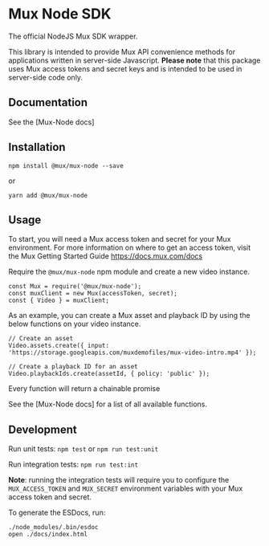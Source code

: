# Mux Node SDK

The official NodeJS Mux SDK wrapper.

This library is intended to provide Mux API convenience methods for applications written in server-side Javascript.
__Please note__ that this package uses Mux access tokens and secret keys and is intended to be used in server-side code only.

## Documentation

See the [Mux-Node docs]

## Installation
```
npm install @mux/mux-node --save
```
or
```
yarn add @mux/mux-node
```

## Usage
To start, you will need a Mux access token and secret for your Mux environment. For more information on where to get
an access token, visit the Mux Getting Started Guide https://docs.mux.com/docs

Require the `@mux/mux-node` npm module and create a new video instance.
```
const Mux = require('@mux/mux-node');
const muxClient = new Mux(accessToken, secret);
const { Video } = muxClient;
```
As an example, you can create a Mux asset and playback ID by using the below functions on your video instance.
```
// Create an asset
Video.assets.create({ input: 'https://storage.googleapis.com/muxdemofiles/mux-video-intro.mp4' });
```

```
// Create a playback ID for an asset
Video.playbackIds.create(assetId, { policy: 'public' });
```

Every function will return a chainable promise

See the [Mux-Node docs] for a list of all available functions.

## Development

Run unit tests: `npm test` or `npm run test:unit`

Run integration tests: `npm run test:int`

__Note__: running the integration tests will require you to configure the `MUX_ACCESS_TOKEN` and `MUX_SECRET` environment variables with your Mux access token and secret.


To generate the ESDocs, run:
```
./node_modules/.bin/esdoc
open ./docs/index.html
```



